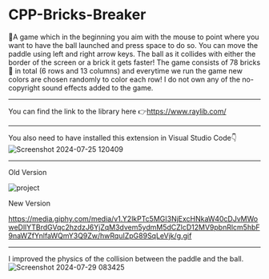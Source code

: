 # CPP-Bricks-Breaker

🚀A game which in the beginning you aim with the mouse to point where you want to have the ball launched and press space to do so.
You can move the paddle using left and right arrow keys. The ball as it collides with either the border of the screen or a brick it gets faster!
The game consists of 78 bricks🧱 in total (6 rows and 13 columns) and everytime we run the game new colors are chosen randomly to color each row!
I do not own any of the no-copyright sound effects added to the game.

---

You can find the link to the library here 👉https://www.raylib.com/

---

You also need to have installed this extension in Visual Studio Code👇
![Screenshot 2024-07-25 120409](https://github.com/user-attachments/assets/e067633d-dc1c-4421-ab11-9feae6d8c87a)

---

Old Version

![project](https://github.com/user-attachments/assets/66bcd76b-bcb4-46d6-9665-74a1b6dc8ce9)

New Version

https://media.giphy.com/media/v1.Y2lkPTc5MGI3NjExcHNkaW40cDJvMWoweDllYTBrdGVqc2hzdzJ6YjZqM3dvem5ydmM5dCZlcD12MV9pbnRlcm5hbF9naWZfYnlfaWQmY3Q9Zw/hwRquIZpG89SqLeVjk/g.gif

---

I improved the physics of the collision between the paddle and the ball.
![Screenshot 2024-07-29 083425](https://github.com/user-attachments/assets/6691c891-a586-4b2e-b275-a87f50e463e2)

